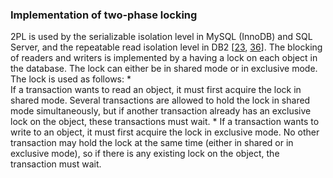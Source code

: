 ### Implementation of two-phase locking 
2PL is used by the serializable isolation level in MySQL (InnoDB) and SQL Server, and the
repeatable read isolation level in DB2
[[23](ch07.html#Kleppmann2014ut),
[36](ch07.html#Mukherjee2013uw)]. 
The blocking of readers and writers is implemented by a having a lock on each object in the
database. The lock can either be in shared mode or in exclusive mode. The lock is used as
follows: *  
If a transaction wants to read an object, it must first acquire the lock in shared mode. Several
transactions are allowed to hold the lock in shared mode simultaneously, but if another
transaction already has an exclusive lock on the object, these transactions must wait. *  If a transaction wants to write to an object, it must first acquire the lock in exclusive mode. No
other transaction may hold the lock at the same time (either in shared or in exclusive mode), so
if there is any existing lock on the object, the transaction must wait.